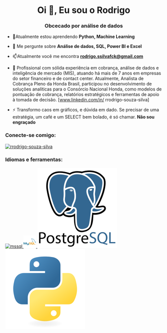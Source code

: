 <h1 align="center">Oi 👋, Eu sou o Rodrigo</h1>
<h3 align="center">Obcecado por análise de dados</h3>

- 🌱Atualmente estou aprendendo **Python, Machine Learning**

- 💬 Me pergunte sobre **Análise de dados, SQL, Power BI e Excel**

- 📫Atualmente você me encontra **rodrigo.ssilvafck@gmail.com**

- 📄 Profissional com sólida experiência em cobrança, análise de dados e inteligência de mercado (MIS), atuando há mais de 7 anos em empresas do setor financeiro e de contact center. Atualmente, Analista de Cobrança Pleno da Honda Brasil, participou no desenvolvimento de soluções analíticas para o Consórcio Nacional Honda, como modelos de pontuação de cobrança, relatórios estratégicos e ferramentas de apoio à tomada de decisão. [www.linkedin.com/in/ rrodrigo-souza-silva]

- ⚡ Transformo caos em gráficos, e dúvida em dado. Se precisar de uma estratégia, um café e um SELECT bem bolado, é só chamar. **Não sou engraçado**

<h3 align="left">Conecte-se comigo:</h3>
<p align="left">
<a href="https://linkedin.com/in/rrodrigo-souza-silva" target="blank"><img align="center" src="https://raw.githubusercontent.com/rahuldkjain/github-profile-readme-generator/master/src/images/icons/Social/linked-in-alt.svg" alt="rrodrigo-souza-silva" height="30" width="40" /></a>
</p>

<h3 align="left">Idiomas e ferramentas:</h3>
<p align="left"> <a href="https://www.microsoft.com/en-us/sql-server" target="_blank" rel="noreferrer"> <img src="https://www.svgrepo.com/show/303229/microsoft-sql-server-logo.svg" alt="mssql" width="40" height="40"/> </a> <a href="https://www.mysql.com/" target="_blank" rel="noreferrer"> <img src="https://raw.githubusercontent.com/devicons/devicon/master/icons/mysql/mysql-original-wordmark.svg" alt="mysql" width="40" height="40"/> </a> <a href="https://www.postgresql.org" target="_blank" rel="noreferrer"> <img src="https://raw.githubusercontent.com/devicons/devicon/master/icons/postgresql/postgresql-original-wordmark.svg" alt="postgresql" largura="40" altura="40"/> </a> <a href="https://www.python.org" target="_blank" rel="noreferrer"> <img src="https://raw.githubusercontent.com/devicons/devicon/master/icons/python/python-original.svg" alt="python" largura="40" altura="40"/> </a> </p>
